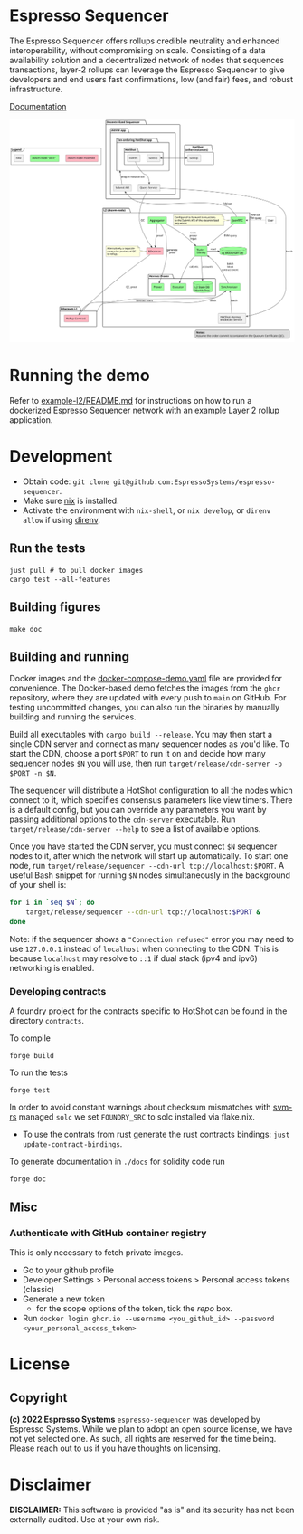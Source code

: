 # Espresso Sequencer

The Espresso Sequencer offers rollups credible neutrality and enhanced interoperability, without compromising on scale.
Consisting of a data availability solution and a decentralized network of nodes that sequences transactions, layer-2
rollups can leverage the Espresso Sequencer to give developers and end users fast confirmations, low (and fair) fees,
and robust infrastructure.

[Documentation](https://docs.espressosys.com/sequencer/espresso-sequencer-architecture/readme)

![Architecture diagram](./doc/architecture.svg)

# Running the demo

Refer to [example-l2/README.md](example-l2/README.md) for instructions on how to run a dockerized Espresso Sequencer
network with an example Layer 2 rollup application.

# Development

- Obtain code: `git clone git@github.com:EspressoSystems/espresso-sequencer`.
- Make sure [nix](https://nixos.org/download.html) is installed.
- Activate the environment with `nix-shell`, or `nix develop`, or `direnv allow` if using [direnv](https://direnv.net/).

## Run the tests

    just pull # to pull docker images
    cargo test --all-features

## Building figures

    make doc

## Building and running

Docker images and the [docker-compose-demo.yaml](docker-compose-demo.yaml) file are provided for convenience. The
Docker-based demo fetches the images from the `ghcr` repository, where they are updated with every push to `main` on
GitHub. For testing uncommitted changes, you can also run the binaries by manually building and running the services.

Build all executables with `cargo build --release`. You may then start a single CDN server and connect as many sequencer
nodes as you'd like. To start the CDN, choose a port `$PORT` to run it on and decide how many sequencer nodes `$N` you
will use, then run `target/release/cdn-server -p $PORT -n $N`.

The sequencer will distribute a HotShot configuration to all the nodes which connect to it, which specifies consensus
parameters like view timers. There is a default config, but you can override any parameters you want by passing
additional options to the `cdn-server` executable. Run `target/release/cdn-server --help` to see a list of available
options.

Once you have started the CDN server, you must connect `$N` sequencer nodes to it, after which the network will start up
automatically. To start one node, run `target/release/sequencer --cdn-url tcp://localhost:$PORT`. A useful Bash snippet
for running `$N` nodes simultaneously in the background of your shell is:

```bash
for i in `seq $N`; do
    target/release/sequencer --cdn-url tcp://localhost:$PORT &
done
```

Note: if the sequencer shows a `"Connection refused"` error you may need to use `127.0.0.1` instead of `localhost` when
connecting to the CDN. This is because `localhost` may resolve to `::1` if dual stack (ipv4 and ipv6) networking is
enabled.

### Developing contracts

A foundry project for the contracts specific to HotShot can be found in the directory `contracts`.

To compile

```shell
forge build
```

To run the tests

```shell
forge test
```

In order to avoid constant warnings about checksum mismatches with [svm-rs](https://github.com/roynalnaruto/svm-rs)
managed `solc` we set `FOUNDRY_SRC` to solc installed via flake.nix.

- To use the contrats from rust generate the rust contracts bindings: `just update-contract-bindings`.

To generate documentation in `./docs` for solidity code run

```shell
forge doc
```

## Misc

### Authenticate with GitHub container registry

This is only necessary to fetch private images.

- Go to your github profile
- Developer Settings > Personal access tokens > Personal access tokens (classic)
- Generate a new token
  - for the scope options of the token, tick the _repo_ box.
- Run `docker login ghcr.io --username <you_github_id> --password <your_personal_access_token>`

# License

## Copyright

**(c) 2022 Espresso Systems** `espresso-sequencer` was developed by Espresso Systems. While we plan to adopt an open
source license, we have not yet selected one. As such, all rights are reserved for the time being. Please reach out to
us if you have thoughts on licensing.

# Disclaimer

**DISCLAIMER:** This software is provided "as is" and its security has not been externally audited. Use at your own
risk.
